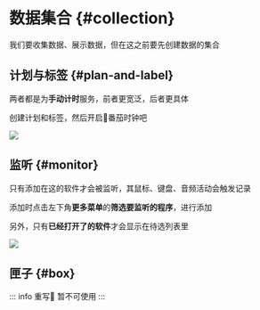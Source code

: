 # 数据集合 {#collection}

我们要收集数据、展示数据，但在这之前要先创建数据的集合

## 计划与标签 {#plan-and-label}

两者都是为**手动计时**服务，前者更宽泛，后者更具体

创建计划和标签，然后开启🍅番茄时钟吧

![](https://cdn.jsdelivr.net/gh/shion-app/docs/src/public/assets/zh/collection/plan-and-label.png)


## 监听 {#monitor}

只有添加在这的软件才会被监听，其鼠标、键盘、音频活动会触发记录

添加时点击左下角**更多菜单**的**筛选要监听的程序**，进行添加

另外，只有**已经打开了的软件**才会显示在待选列表里

![](https://cdn.jsdelivr.net/gh/shion-app/docs/src/public/assets/zh/collection/monitor.png)

## 匣子 {#box}

::: info 重写🚧
暂不可使用
:::
